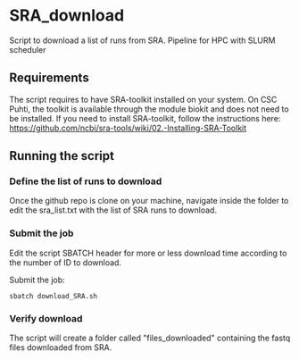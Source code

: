 # SRA_download
Script to download a list of runs from SRA. Pipeline for HPC with SLURM scheduler

## Requirements
The script requires to have SRA-toolkit installed on your system. On CSC Puhti, the toolkit is available through the module biokit and does not need to be installed. 
If you need to install SRA-toolkit, follow the instructions here: https://github.com/ncbi/sra-tools/wiki/02.-Installing-SRA-Toolkit

## Running the script

### Define the list of runs to download
Once the github repo is clone on your machine, navigate inside the folder to edit the sra_list.txt with the list of SRA runs to download.

### Submit the job
Edit the script SBATCH header for more or less download time according to the number of ID to download.

Submit the job:
```
sbatch download_SRA.sh
```

### Verify download
The script will create a folder called "files_downloaded" containing the fastq files downloaded from SRA.
